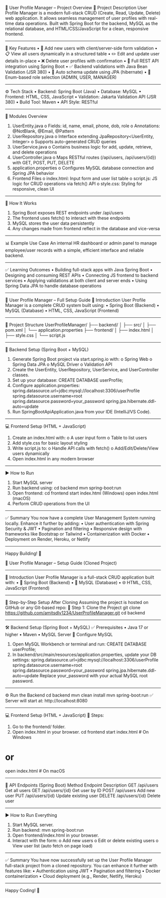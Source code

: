 👤 User Profile Manager – Project Overview
🔧 Project Description
User Profile Manager is a modern full-stack CRUD (Create, Read, Update, Delete) web application. It allows seamless management of user profiles with real-time data operations. Built with Spring Boot for the backend, MySQL as the relational database, and HTML/CSS/JavaScript for a clean, responsive frontend.
________________________________________
📌 Key Features
•	📝 Add new users with client/server-side form validation
•	📋 View all users dynamically in a structured table
•	✏️ Edit and update user details in-place
•	❌ Delete user profiles with confirmation
•	🔄 Full REST API integration using Spring Boot
•	✅ Backend validations with Java Bean Validation (JSR 380)
•	📂 Auto schema update using JPA (hibernate)
•	🔐 Enum-based role selection (ADMIN, USER, MANAGER)
________________________________________
⚙️ Tech Stack
•	Backend: Spring Boot (Java)
•	Database: MySQL
•	Frontend: HTML, CSS, JavaScript
•	Validation: Jakarta Validation API (JSR 380)
•	Build Tool: Maven
•	API Style: RESTful
________________________________________
📁 Modules Overview
1.	UserEntity.java
o	Fields: id, name, email, phone, dob, role
o	Annotations: @NotBlank, @Email, @Pattern
2.	UserRepository.java
o	Interface extending JpaRepository<UserEntity, Integer>
o	Supports auto-generated CRUD queries
3.	UserService.java
o	Contains business logic for add, update, retrieve, and delete operations
4.	UserController.java
o	Maps RESTful routes (/api/users, /api/users/{id}) with GET, POST, PUT, DELETE
5.	application.properties
o	Configures MySQL database connection and Spring JPA behavior
6.	Frontend Files
o	index.html: Input form and user list table
o	script.js: JS logic for CRUD operations via fetch() API
o	style.css: Styling for responsive, clean UI
________________________________________
🧪 How It Works
1.	Spring Boot exposes REST endpoints under /api/users
2.	The frontend uses fetch() to interact with these endpoints
3.	MySQL stores the user data persistently
4.	Any changes made from frontend reflect in the database and vice-versa
________________________________________
📊 Example Use Case
An internal HR dashboard or admin panel to manage employee/user records with a simple, efficient interface and reliable backend.
________________________________________
✅ Learning Outcomes
•	Building full-stack apps with Java Spring Boot
•	Designing and consuming REST APIs
•	Connecting JS frontend to backend services
•	Applying validations at both client and server ends
•	Using Spring Data JPA to handle database operations
________________________________________
👤 User Profile Manager – Full Setup Guide
📄 Introduction
User Profile Manager is a complete CRUD system built using:
•	Spring Boot (Backend)
•	MySQL (Database)
•	HTML, CSS, JavaScript (Frontend)
________________________________________
📁 Project Structure
UserProfileManager/
├── backend/
│   ├── src/
│   ├── pom.xml
│   └── application.properties
├── frontend/
│   ├── index.html
│   ├── style.css
│   └── script.js
________________________________________
🔧 Backend Setup (Spring Boot + MySQL)
1.	Generate Spring Boot project via start.spring.io with:
o	Spring Web
o	Spring Data JPA
o	MySQL Driver
o	Validation API
2.	Create the UserEntity, UserRepository, UserService, and UserController classes.
3.	Set up your database:
CREATE DATABASE userProfile;
4.	Configure application.properties:
spring.datasource.url=jdbc:mysql://localhost:3306/userProfile
spring.datasource.username=root
spring.datasource.password=your_password
spring.jpa.hibernate.ddl-auto=update
5.	Run SpringBootApiApplication.java from your IDE (IntelliJ/VS Code).
________________________________________
💻 Frontend Setup (HTML + JavaScript)
1.	Create an index.html with:
o	A user input form
o	Table to list users
2.	Add style.css for basic layout styling
3.	Write script.js to:
o	Handle API calls with fetch()
o	Add/Edit/Delete/View users dynamically
4.	Open index.html in any modern browser
________________________________________
▶️ How to Run
1.	Start MySQL server
2.	Run backend using:
cd backend
mvn spring-boot:run
3.	Open frontend:
cd frontend
start index.html  (Windows)
open index.html   (macOS)
4.	Perform CRUD operations from the UI
________________________________________
✅ Summary
You now have a complete User Management System running locally.
Enhance it further by adding:
•	User authentication with Spring Security & JWT
•	Pagination and filtering
•	Responsive design with frameworks like Bootstrap or Tailwind
•	Containerization with Docker
•	Deployment on Render, Heroku, or Netlify
________________________________________
Happy Building! 🚀

👤 User Profile Manager – Setup Guide (Cloned Project)
________________________________________
📄 Introduction
User Profile Manager is a full-stack CRUD application built with:
•	🔧 Spring Boot (Backend)
•	📒 MySQL (Database)
•	🌐 HTML, CSS, JavaScript (Frontend)
________________________________________
📅 Step-by-Step Setup After Cloning
Assuming the project is hosted on GitHub or any Git-based repo:
🔹 Step 1: Clone the Project
git clone https://github.com/amitsdlv1234/UserProfileManager.git
cd backend
________________________________________
🛠 Backend Setup (Spring Boot + MySQL)
✅ Prerequisites
•	Java 17 or higher
•	Maven
•	MySQL Server
🔧 Configure MySQL
1.	Open MySQL Workbench or terminal and run:
CREATE DATABASE userProfile;
2.	In backend/src/main/resources/application.properties, update your DB settings:
spring.datasource.url=jdbc:mysql://localhost:3306/userProfile
spring.datasource.username=root
spring.datasource.password=your_password
spring.jpa.hibernate.ddl-auto=update
Replace your_password with your actual MySQL root password.
________________________________________
⚙️ Run the Backend
cd backend
mvn clean install
mvn spring-boot:run
✅ Server will start at: http://localhost:8080
________________________________________
💻 Frontend Setup (HTML + JavaScript)
🔹 Steps:
1.	Go to the frontend/ folder.
2.	Open index.html in your browser.
cd frontend
start index.html  # On Windows
# or
open index.html   # On macOS
________________________________________
🔗 API Endpoints (Spring Boot)
Method	Endpoint	Description
GET	/api/users	Get all users
GET	/api/users/{id}	Get user by ID
POST	/api/users	Add new user
PUT	/api/users/{id}	Update existing user
DELETE	/api/users/{id}	Delete user
________________________________________
▶️ How to Run Everything
1.	Start MySQL server.
2.	Run backend: mvn spring-boot:run
3.	Open frontend/index.html in your browser.
4.	Interact with the form:
o	Add new users
o	Edit or delete existing users
o	View user list (auto fetch on page load)
________________________________________
✅ Summary
You have now successfully set up the User Profile Manager full-stack project from a cloned repository.
You can enhance it further with features like:
•	Authentication using JWT
•	Pagination and filtering
•	Docker containerization
•	Cloud deployment (e.g., Render, Netlify, Heroku)
________________________________________
Happy Coding! 🚀



